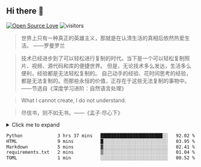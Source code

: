 ## Hi there 👋
[![Open Source Love](https://badges.frapsoft.com/os/v1/open-source.svg?v=103)](https://github.com/ellerbrock/open-source-badges/)
![visitors](https://visitor-badge.glitch.me/badge?page_id=wdpm.wdpm)

> 世界上只有一种真正的英雄主义，那就是在认清生活的真相后依然热爱生活。 ——罗曼罗兰

> 技术已经进步到了可以轻松进行复制的时代。当下是一个可以轻松复制照片、视频、源代码和库的便捷世界。
> 但是，无论技术多么发达，生活多么便利，经验都是无法轻松复制的。
> 自己动手的经验、花时间思考的经验，都是无法复制的。而那些永恒的价值，正存在于这些无法复制的事物中。
> ——节选自《深度学习进阶：自然语言处理》

> What I cannot create, I do not understand.

> 尽信书，则不如无书。——《孟子·尽心下》

<!-- Collapsible content -->
<details>
  <summary>Click me to expand</summary>
  
<table width="800px">
<tr>
  
<td width="50%">
  
<!--#### wdpm's GitHub stats -->
<!-- reports starts -->
[![wdpm's GitHub stats](https://github-readme-stats.vercel.app/api?username=wdpm)](https://github.com/wdpm/github-readme-stats)
<!-- reports ends -->
</td>
  
<td width="50%">
  
<!-- #### Top Langs --->
<!-- trophies starts -->
[![Top Langs](https://github-readme-stats.vercel.app/api/top-langs/?username=wdpm&layout=compact)](https://github.com/wdpm/github-readme-stats)
<!-- trophies ends -->
</td>

</tr>
</table>

### Github Trophies
<img align="center" src="https://github-profile-trophy.vercel.app/?username=wdpm&column=7" alt="halfrost's Github Trophy" />

  
### 各编程语言的作用域
> 列举他们各自擅长的应用领域，方便技术选择。

- HTML/CSS/JavaScript/TypeScript: Web 前端，UI库/框架
- C/C++：操作系统，底层驱动，游戏引擎
- Java：Web 后端，服务器程序，Android 应用
- Python：Web 后端，服务器程序，实用脚本，网络爬虫，数据科学，机器学习
- Node.js: Web 后端
- Go：Web 后端，服务器程序
- Rust: 命令行程序，服务器程序，桌面应用

### 技术选型

- 桌面端(win/linux/mac)跨平台应用：
  - 基于Web：Electron(Web+Node) |PyWebView(Web+Python) |Tauri(Web+Rust) |Go(Web+Wails)
  - 基于其他：QT/PySide/PyQT(QT GUI+C++)
- 移动端(android/ios)跨平台应用: Flutter | Kotlin
- 静态网站生成器：VitePress | Sphinx | MkDocs
- 常规CRUD网站（例如论坛/博客）：？

</details>

<!-- see https://wakatime.com/@ff97f785-b3f9-446e-83f3-471fab476e5f -->

<!--START_SECTION:waka-->

```txt
Python             3 hrs 37 mins   ███████████████████████░░   92.02 %
HTML               9 mins          █░░░░░░░░░░░░░░░░░░░░░░░░   03.95 %
Markdown           5 mins          ▓░░░░░░░░░░░░░░░░░░░░░░░░   02.41 %
requirements.txt   2 mins          ▒░░░░░░░░░░░░░░░░░░░░░░░░   01.04 %
TOML               1 min           ░░░░░░░░░░░░░░░░░░░░░░░░░   00.52 %
```

<!--END_SECTION:waka-->
